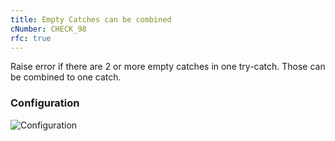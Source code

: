 ```yaml
---
title: Empty Catches can be combined
cNumber: CHECK_98
rfc: true
---
```


Raise error if there are 2 or more empty catches in one try-catch.
Those can be combined to one catch.

### Configuration
![Configuration](/img/default_conf.png)
